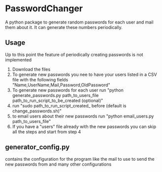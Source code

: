 # PasswordChanger
A python package to generate random passwords for each user and mail them about it. It can generate these numbers periodically.
## Usage
Up to this point the feature of periodically creating passwords is not implemented
1. Download the files
2. To generate new passwords you nee to have your users listed in a CSV file with the following fields "Name,UserName,Mail,Password,OldPassword"
3. To generate new passwords for each user run "python generate_passwords.py path_to_users_file path_to_run_script_to_be_created (optional)"
4. run "sudo path_to_run_script_created_ before (default is change_passwords.sh)"
5. to email users about their new passwords run "python email_users.py path_to_users_file"
6. If you have a "users" file already with the new passwords you can skip all the steps and start from step 4

## generator_config.py
contains the configuration for the program like the mail to use to send the new passwords from and many other configurations
